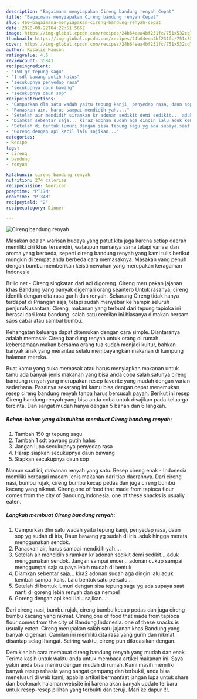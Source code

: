 ```yaml
---
description: "Bagaimana menyiapakan Cireng bandung renyah Cepat"
title: "Bagaimana menyiapakan Cireng bandung renyah Cepat"
slug: 460-bagaimana-menyiapakan-cireng-bandung-renyah-cepat
date: 2020-09-22T04:22:51.566Z
image: https://img-global.cpcdn.com/recipes/24b64eea4bf231fc/751x532cq70/cireng-bandung-renyah-foto-resep-utama.jpg
thumbnail: https://img-global.cpcdn.com/recipes/24b64eea4bf231fc/751x532cq70/cireng-bandung-renyah-foto-resep-utama.jpg
cover: https://img-global.cpcdn.com/recipes/24b64eea4bf231fc/751x532cq70/cireng-bandung-renyah-foto-resep-utama.jpg
author: Rosalie Hanson
ratingvalue: 4.6
reviewcount: 35841
recipeingredient:
- "150 gr tepung sagu"
- "1 sdt bawang putih halus"
- "secukupnya penyedap rasa"
- "secukupnya daun bawang"
- "secukupnya daun sop"
recipeinstructions:
- "Campurkan dlm satu wadah yaitu tepung kanji, penyedap rasa, daun sop yg sudah di iris, Daun bawang yg sudah di iris..aduk hingga merata menggunakan sendok."
- "Panaskan air, harus sampai mendidih yah...."
- "Setelah air mendidih siramkan kr adonan sedikit demi sedikit... aduk menggunakan sendok. Jangan sampai encer... adonan cukup sampai menggumpal saja supaya lebih mudah di bentuk"
- "Diamkan sebentar saja... kira2 adonan sudah aga dingin lalu aduk kembali sampai kalis. Lalu bentuk satu persatu..."
- "Setelah di bentuk lumuri dengan sisa tepung sagu yg ada supaya saat nanti di goreng lebih renyah dan ga nempel"
- "Goreng dengan api kecil lalu sajikan..."
categories:
- Recipe
tags:
- cireng
- bandung
- renyah

katakunci: cireng bandung renyah 
nutrition: 274 calories
recipecuisine: American
preptime: "PT17M"
cooktime: "PT34M"
recipeyield: "2"
recipecategory: Dinner

---
```



![Cireng bandung renyah](https://img-global.cpcdn.com/recipes/24b64eea4bf231fc/751x532cq70/cireng-bandung-renyah-foto-resep-utama.jpg)

Masakan adalah warisan budaya yang patut kita jaga karena setiap daerah memiliki ciri khas tersendiri, walaupun namanya sama tetapi variasi dan aroma yang berbeda, seperti cireng bandung renyah yang kami tulis berikut mungkin di tempat anda berbeda cara memasaknya. Masakan yang penuh dengan bumbu memberikan keistimewahan yang merupakan keragaman Indonesia

Brilio.net - Cireng singkatan dari aci digoreng. Cireng merupakan jajanan khas Bandung yang banyak digemari orang seantero Untuk rasanya, cireng identik dengan cita rasa gurih dan renyah. Sekarang Cireng tidak hanya terdapat di Priangan saja, tetapi sudah menyebar ke hampir seluruh penjuruNusantara. Cireng, makanan yang terbuat dari tepung tapioka ini berasal dari kota bandung. salah satu cemilan ini biasanya dimakan bersam saos cabai atau sambal bumbu.

Kehangatan keluarga dapat ditemukan dengan cara simple. Diantaranya adalah memasak Cireng bandung renyah untuk orang di rumah. kebersamaan makan bersama orang tua sudah menjadi kultur, bahkan banyak anak yang merantau selalu membayangkan makanan di kampung halaman mereka.

Buat kamu yang suka memasak atau harus menyiapkan makanan untuk tamu ada banyak jenis makanan yang bisa anda coba salah satunya cireng bandung renyah yang merupakan resep favorite yang mudah dengan varian sederhana. Pasalnya sekarang ini kamu bisa dengan cepat menemukan resep cireng bandung renyah tanpa harus bersusah payah.
Berikut ini resep Cireng bandung renyah yang bisa anda coba untuk disajikan pada keluarga tercinta. Dan sangat mudah hanya dengan 5 bahan dan 6 langkah.


<!--inarticleads1-->

##### Bahan-bahan yang dibutuhkan membuat Cireng bandung renyah:

1. Tambah 150 gr tepung sagu
1. Tambah 1 sdt bawang putih halus
1. Jangan lupa secukupnya penyedap rasa
1. Harap siapkan secukupnya daun bawang
1. Siapkan secukupnya daun sop


Namun saat ini, makanan renyah yang satu. Resep cireng enak - Indonesia memiliki berbagai macam jenis makanan dari tiap daerahnya. Dari cireng nasi, bumbu rujak, cireng bumbu kecap pedas dan juga cireng bumbu kacang yang nikmat. Cireng,one of food that made from tapioca flour comes from the city of Bandung,Indonesia. one of these snacks is usually eaten. 

<!--inarticleads2-->

##### Langkah membuat  Cireng bandung renyah:

1. Campurkan dlm satu wadah yaitu tepung kanji, penyedap rasa, daun sop yg sudah di iris, Daun bawang yg sudah di iris..aduk hingga merata menggunakan sendok.
1. Panaskan air, harus sampai mendidih yah....
1. Setelah air mendidih siramkan kr adonan sedikit demi sedikit... aduk menggunakan sendok. Jangan sampai encer... adonan cukup sampai menggumpal saja supaya lebih mudah di bentuk
1. Diamkan sebentar saja... kira2 adonan sudah aga dingin lalu aduk kembali sampai kalis. Lalu bentuk satu persatu...
1. Setelah di bentuk lumuri dengan sisa tepung sagu yg ada supaya saat nanti di goreng lebih renyah dan ga nempel
1. Goreng dengan api kecil lalu sajikan...


Dari cireng nasi, bumbu rujak, cireng bumbu kecap pedas dan juga cireng bumbu kacang yang nikmat. Cireng,one of food that made from tapioca flour comes from the city of Bandung,Indonesia. one of these snacks is usually eaten. Cireng merupakan salah satu jajanan khas Bandung yang banyak digemari. Camilan ini memiliki cita rasa yang gurih dan nikmat disantap selagi hangat. Seiring waktu, cireng pun dikreasikan dengan. 

Demikianlah cara membuat cireng bandung renyah yang mudah dan enak. Terima kasih untuk waktu anda untuk membaca artikel makanan ini. Saya yakin anda bisa meniru dengan mudah di rumah. Kami masih memiliki banyak resep rahasia yang sangat gampang dan terbukti, anda bisa menelusuri di web kami, apabila artikel bermanfaat jangan lupa untuk share dan bookmark halaman website ini karena akan banyak update terbaru untuk resep-resep pilihan yang terbukti dan teruji. Mari ke dapur !!!. 
